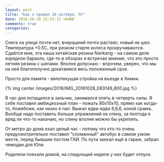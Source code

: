 ```yaml
---
layout: post
title: "Как я провёл 28 октября, Пт"
date: 2016-10-28 12:15:12 +0400
comments: true
categories: 
---
```

Снега на улице почти нет, вчерашний почти растаял, новый не шел. Температура +0.5С, при резком старте колеса прокручиваются. Сдаётся мне, эта наша китайская резина Nankang - на самом деле изрядное барахло, где-то в обзорах я встречал мнение, что это просто летняя резина с шипами. Вполне допускаю - впрочем, уверен, что мы на ней благополучно докатаемся весь положенный срок. 

Просто для памяти - вялотекущая стройка на въезде в Химки.

{% img center /images/2016/IMG_20161028_083149_800.jpg %}

В час дня потащился в зальчик, занимался опять в четверть силы. Я себе поставил амбициозный план - пожать 80х10х10, прямо как когда-то, божебоже, как низко я пал. Выжал едва-едва 8,8,6, кокой срамъ. Вообще надо поставить больше упражнений на спину, за полгода я вряд ли что-то накачаю, но спину вполне можно бы укрепить.

От метро до дома ехал целый час - потому что кто-то очень предусмотрительно поставил "сломанный" автобус в самом узком месте, перед бывшим постом ГАИ. По пути заехал ещё в гараж, забрал чемодан для Юли.

Родители поехали домой, на следующей неделе у них будет отпуск.
